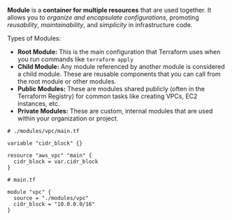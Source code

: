 **Module** is a **container for multiple resources** that are used together. It allows you to *organize and encapsulate configurations*, promoting *reusability*, *maintainability*, and *simplicity* in infrastructure code.

Types of Modules:
- **Root Module:** This is the main configuration that Terraform uses when you run commands like `terraform apply`
- **Child Module:** Any module referenced by another module is considered a child module. These are reusable components that you can call from the root module or other modules.
- **Public Modules:** These are modules shared publicly (often in the Terraform Registry) for common tasks like creating VPCs, EC2 instances, etc.
- **Private Modules:** These are custom, internal modules that are used within your organization or project.

```hcl
# ./modules/vpc/main.tf

variable "cidr_block" {}

resource "aws_vpc" "main" {
  cidr_block = var.cidr_block
}
```

```hcl
# main.tf

module "vpc" {
  source = "./modules/vpc"
  cidr_block = "10.0.0.0/16"
}
```
